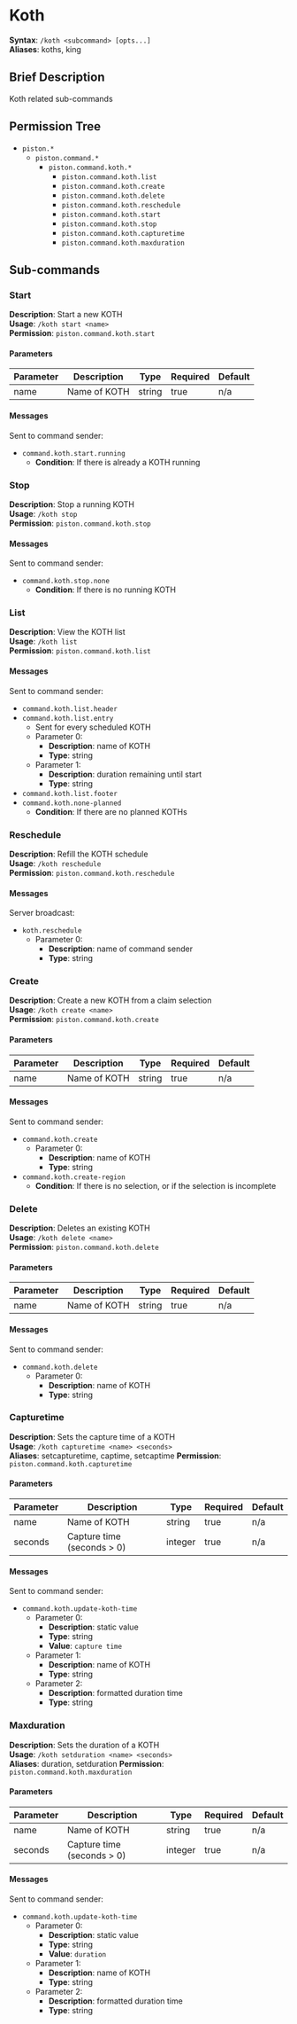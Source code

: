 # Koth
**Syntax**: `/koth <subcommand> [opts...]` \
**Aliases**: koths, king

## Brief Description
Koth related sub-commands

## Permission Tree
- `piston.*`
  - `piston.command.*`
    - `piston.command.koth.*`
      - `piston.command.koth.list`
      - `piston.command.koth.create`
      - `piston.command.koth.delete`
      - `piston.command.koth.reschedule`
      - `piston.command.koth.start`
      - `piston.command.koth.stop`
      - `piston.command.koth.capturetime`
      - `piston.command.koth.maxduration`

## Sub-commands

### Start
**Description**: Start a new KOTH \
**Usage**: `/koth start <name>` \
**Permission**: `piston.command.koth.start`

#### Parameters
| Parameter  | Description         | Type        | Required | Default |
| ---------- | ------------------- | ----------- | -------- | ------- |
| name       | Name of KOTH        | string      | true     |  n/a    |

#### Messages
Sent to command sender:
* `command.koth.start.running`
  * **Condition**: If there is already a KOTH running
  
[//]: <> (-----------------------------------------------------------------) 

### Stop
**Description**: Stop a running KOTH \
**Usage**: `/koth stop` \
**Permission**: `piston.command.koth.stop`

#### Messages
Sent to command sender:
* `command.koth.stop.none`
  * **Condition**: If there is no running KOTH
  
[//]: <> (-----------------------------------------------------------------) 

### List
**Description**: View the KOTH list \
**Usage**: `/koth list` \
**Permission**: `piston.command.koth.list`

#### Messages
Sent to command sender:
* `command.koth.list.header`
* `command.koth.list.entry`
  * Sent for every scheduled KOTH
  * Parameter 0: 
    * **Description**: name of KOTH
    * **Type**: string
  * Parameter 1: 
    * **Description**: duration remaining until start
    * **Type**: string
* `command.koth.list.footer`
* `command.koth.none-planned`
  * **Condition**: If there are no planned KOTHs
  
[//]: <> (-----------------------------------------------------------------) 

### Reschedule
**Description**: Refill the KOTH schedule \
**Usage**: `/koth reschedule` \
**Permission**: `piston.command.koth.reschedule`

#### Messages
Server broadcast:
* `koth.reschedule`
  * Parameter 0: 
    * **Description**: name of command sender
    * **Type**: string

[//]: <> (-----------------------------------------------------------------) 

### Create
**Description**: Create a new KOTH from a claim selection \
**Usage**: `/koth create <name>` \
**Permission**: `piston.command.koth.create`

#### Parameters
| Parameter  | Description         | Type        | Required | Default |
| ---------- | ------------------- | ----------- | -------- | ------- |
| name       | Name of KOTH        | string      | true     |  n/a    |

#### Messages
Sent to command sender:
* `command.koth.create`
  * Parameter 0: 
    * **Description**: name of KOTH
    * **Type**: string
* `command.koth.create-region`
  * **Condition**: If there is no selection, or if the selection is incomplete

[//]: <> (-----------------------------------------------------------------) 

### Delete
**Description**: Deletes an existing KOTH \
**Usage**: `/koth delete <name>` \
**Permission**: `piston.command.koth.delete`

#### Parameters
| Parameter  | Description         | Type        | Required | Default |
| ---------- | ------------------- | ----------- | -------- | ------- |
| name       | Name of KOTH        | string      | true     |  n/a    |

#### Messages
Sent to command sender:
* `command.koth.delete`
  * Parameter 0: 
    * **Description**: name of KOTH
    * **Type**: string

[//]: <> (-----------------------------------------------------------------) 

### Capturetime
**Description**: Sets the capture time of a KOTH \
**Usage**: `/koth capturetime <name> <seconds>` \
**Aliases**: setcapturetime, captime, setcaptime
**Permission**: `piston.command.koth.capturetime`

#### Parameters
| Parameter  | Description                | Type        | Required | Default |
| ---------- | -------------------------- | ----------- | -------- | ------- |
| name       | Name of KOTH               | string      | true     |  n/a    |
| seconds    | Capture time (seconds > 0) | integer     | true     |  n/a    |

#### Messages
Sent to command sender:
* `command.koth.update-koth-time`
  * Parameter 0: 
    * **Description**: static value
    * **Type**: string
    * **Value**: `capture time`
  * Parameter 1: 
    * **Description**: name of KOTH
    * **Type**: string
  * Parameter 2: 
      * **Description**: formatted duration time
      * **Type**: string 

[//]: <> (-----------------------------------------------------------------) 

### Maxduration
**Description**: Sets the duration of a KOTH \
**Usage**: `/koth setduration <name> <seconds>` \
**Aliases**: duration, setduration
**Permission**: `piston.command.koth.maxduration`

#### Parameters
| Parameter  | Description                | Type        | Required | Default |
| ---------- | -------------------------- | ----------- | -------- | ------- |
| name       | Name of KOTH               | string      | true     |  n/a    |
| seconds    | Capture time (seconds > 0) | integer     | true     |  n/a    |

#### Messages
Sent to command sender:
* `command.koth.update-koth-time`
  * Parameter 0: 
    * **Description**: static value
    * **Type**: string
    * **Value**: `duration`
  * Parameter 1: 
    * **Description**: name of KOTH
    * **Type**: string
  * Parameter 2: 
      * **Description**: formatted duration time
      * **Type**: string
